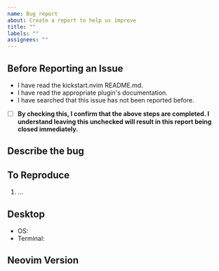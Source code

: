 ```yaml
---
name: Bug report
about: Create a report to help us improve
title: ""
labels: ""
assignees: ""
---
```


<!-- Any bug report not following this template will be immediately closed. Thanks -->

## Before Reporting an Issue

- I have read the kickstart.nvim README.md.
- I have read the appropriate plugin's documentation.
- I have searched that this issue has not been reported before.

- [ ] **By checking this, I confirm that the above steps are completed. I understand leaving this
      unchecked will result in this report being closed immediately.**

## Describe the bug

<!-- A clear and concise description of what the bug is. -->

## To Reproduce

<!-- Steps to reproduce the behavior. -->

1. ...

## Desktop

<!-- please complete the following information. -->

- OS:
- Terminal:

## Neovim Version

<!-- Output of running `:version` from inside of neovim. -->

```

```
